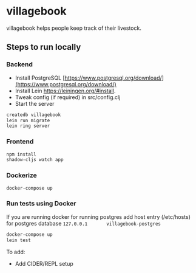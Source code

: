 # villagebook
villagebook helps people keep track of their livestock.

## Steps to run locally

### Backend
- Install PostgreSQL [https://www.postgresql.org/download/](https://www.postgresql.org/download/)
- Install Lein https://leiningen.org/#install.
- Tweak config (if required) in src/config.clj
- Start the server
```bash
createdb villagebook
lein run migrate
lein ring server
```

### Frontend

```bash
npm install
shadow-cljs watch app
```

### Dockerize
```bash
docker-compose up
```

### Run tests using Docker
If you are running docker for running postgres
add host entry (/etc/hosts) for postgres database
`127.0.0.1       villagebook-postgres`


```bash
docker-compose up
lein test
```

To add:

- Add CIDER/REPL setup
